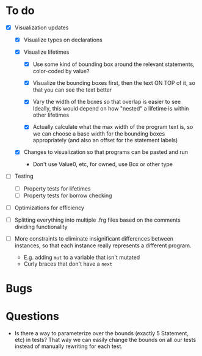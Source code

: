 # To do

- [x] Visualization updates

  - [x] Visualize types on declarations

  - [x] Visualize lifetimes

    - [x] Use some kind of bounding box around the relevant statements, color-coded by value?
    - [x] Visualize the bounding boxes first, then the text ON TOP of it, so that
          you can see the text better

    - [x] Vary the width of the boxes so that overlap is easier to see
          Ideally, this would depend on how "nested" a lifetime is within other lifetimes

    - [x] Actually calculate what the max width of the program text is, so we can
          choose a base width for the bounding boxes appropriately (and also an
          offset for the statement labels)

  - [x] Changes to visualization so that programs can be pasted and run

    - Don't use Value0, etc, for owned, use Box or other type

- [ ] Testing

  - [ ] Property tests for lifetimes
  - [ ] Property tests for borrow checking

- [ ] Optimizations for efficiency

- [ ] Splitting everything into multiple .frg files based on the comments dividing functionality

- [ ] More constraints to eliminate insignificant differences between instances, so that
      each instance really represents a different program.
  - E.g. adding `mut` to a variable that isn't mutated
  - Curly braces that don't have a `next`

# Bugs

# Questions

- Is there a way to parameterize over the bounds (exactly 5 Statement, etc)
  in tests? That way we can easily change the bounds on all our tests instead
  of manually rewriting for each test.
